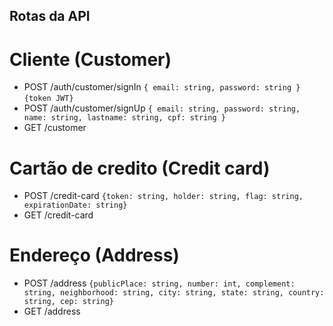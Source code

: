 ## Rotas da API

# Cliente (Customer)
- POST /auth/customer/signIn 
  ``{ email: string, password: string }``
  ``{token JWT}``
- POST /auth/customer/signUp ``{ email: string, password: string, name: string, lastname: string, cpf: string }``
- GET /customer
# Cartão de credito (Credit card)
- POST /credit-card ``{token: string, holder: string, flag: string, expirationDate: string}``
- GET /credit-card
# Endereço (Address)
- POST /address ``{publicPlace: string, number: int, complement: string, neighborhood: string, city: string, state: string, country: string, cep: string}``
- GET /address